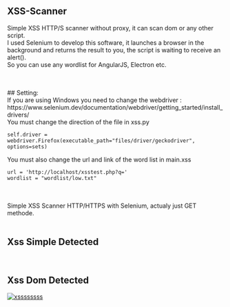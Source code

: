 ## XSS-Scanner
Simple XSS HTTP/S scanner without proxy, it can scan dom or any other script. <br>I used Selenium to develop this software, it launches a browser in the background and returns the result to you, the script is waiting to receive an alert(). <br>So you can use any wordlist for AngularJS, Electron etc.<br><br>

<br>
## Setting:<br> 
If you are using Windows you need to change the webdriver : <br>
https://www.selenium.dev/documentation/webdriver/getting_started/install_drivers/<br>
You must change the direction of the file in xss.py<br>

      
    self.driver = webdriver.Firefox(executable_path="files/driver/geckodriver", options=sets)
    
You must also change the url and link of the word list in main.xss<br>
      
    url = 'http://localhost/xsstest.php?q=' 
    wordlist = "wordlist/low.txt"
    
<br><br>
Simple XSS Scanner HTTP/HTTPS with Selenium, actualy just GET methode.<br><br>

## Xss Simple Detected
<a href='https://postimg.cc/PPSTvjzg' target='_blank'><img src='https://i.postimg.cc/6pX3S67p/Capture-d-cran-2022-01-17-17-30-15.png' border='0' alt=''/></a><br><br>

## Xss Dom Detected
<a href='https://postimg.cc/wtq61jSY' target='_blank'><img src='https://i.postimg.cc/bvbdFGgr/xssssssss.png' border='0' alt='xssssssss'/></a>

<br>
